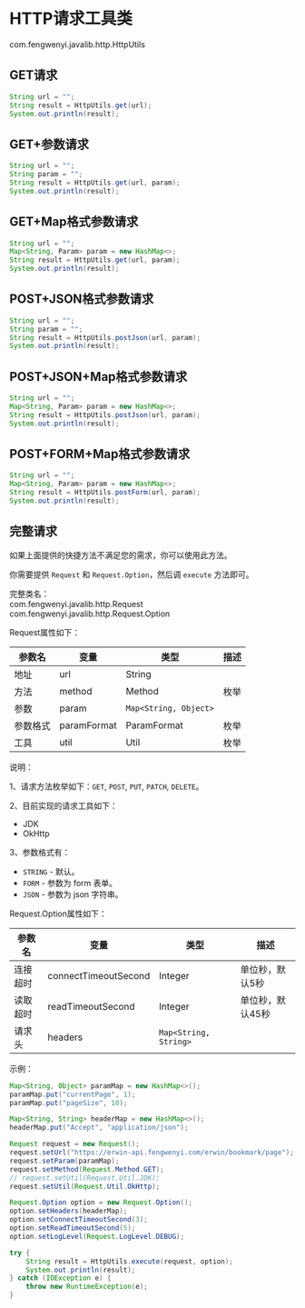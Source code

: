 # HTTP请求工具类

com.fengwenyi.javalib.http.HttpUtils

## GET请求

```java
String url = "";
String result = HttpUtils.get(url);
System.out.println(result);
```

## GET+参数请求

```java
String url = "";
String param = "";
String result = HttpUtils.get(url, param);
System.out.println(result);
```


## GET+Map格式参数请求

```java
String url = "";
Map<String, Param> param = new HashMap<>;
String result = HttpUtils.get(url, param);
System.out.println(result);
```

## POST+JSON格式参数请求

```java
String url = "";
String param = "";
String result = HttpUtils.postJson(url, param);
System.out.println(result);
```

## POST+JSON+Map格式参数请求

```java
String url = "";
Map<String, Param> param = new HashMap<>;
String result = HttpUtils.postJson(url, param);
System.out.println(result);
```

## POST+FORM+Map格式参数请求

```java
String url = "";
Map<String, Param> param = new HashMap<>;
String result = HttpUtils.postForm(url, param);
System.out.println(result);
```


## 完整请求

如果上面提供的快捷方法不满足您的需求，你可以使用此方法。

你需要提供 `Request` 和 `Request.Option`，然后调 `execute` 方法即可。

完整类名：<br>
com.fengwenyi.javalib.http.Request<br>
com.fengwenyi.javalib.http.Request.Option<br>

Request属性如下：

| 参数名  | 变量         | 类型                    | 描述 |
| ---    | ---         | ---                     | --- |
| 地址    | url         | String                 |      |
| 方法    | method      | Method                 | 枚举 |
| 参数    | param       | `Map<String, Object>`  |      |
| 参数格式 | paramFormat | ParamFormat            | 枚举 |
| 工具    | util         | Util                  | 枚举 |

说明：

1、请求方法枚举如下：`GET`, `POST`, `PUT`, `PATCH`, `DELETE`。

2、目前实现的请求工具如下：

<ul>
    <li>JDK</li>
    <li>OkHttp</li>
</ul>

3、参数格式有：

- `STRING` - 默认。
- `FORM` - 参数为 form 表单。
- `JSON` - 参数为 json 字符串。


Request.Option属性如下：

| 参数名   | 变量                    | 类型                     | 描述               |
| ---     | ---                     | ---                     | ---               |
| 连接超时 |  connectTimeoutSecond   | Integer                 | 单位秒，默认5秒     |
| 读取超时 |  readTimeoutSecond      | Integer                 | 单位秒，默认45秒    |
| 请求头   |  headers                | `Map<String, String>`   |                   |


示例：

```java
Map<String, Object> paramMap = new HashMap<>();
paramMap.put("currentPage", 1);
paramMap.put("pageSize", 10);

Map<String, String> headerMap = new HashMap<>();
headerMap.put("Accept", "application/json");

Request request = new Request();
request.setUrl("https://erwin-api.fengwenyi.com/erwin/bookmark/page");
request.setParam(paramMap);
request.setMethod(Request.Method.GET);
// request.setUtil(Request.Util.JDK);
request.setUtil(Request.Util.OkHttp);

Request.Option option = new Request.Option();
option.setHeaders(headerMap);
option.setConnectTimeoutSecond(3);
option.setReadTimeoutSecond(5);
option.setLogLevel(Request.LogLevel.DEBUG);

try {
    String result = HttpUtils.execute(request, option);
    System.out.println(result);
} catch (IOException e) {
    throw new RuntimeException(e);
}
```